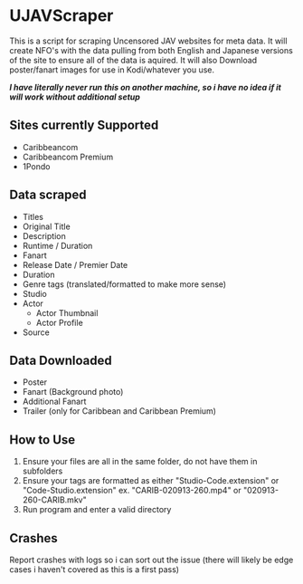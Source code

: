 # UJAVScraper
This is a script for scraping Uncensored JAV websites for meta data. It will create NFO's with the data pulling from both English and Japanese versions of the site to ensure all of the data is aquired. It will also Download poster/fanart images for use in Kodi/whatever you use.

___I have literally never run this on another machine, so i have no idea if it will work without additional setup___

## Sites currently Supported
* Caribbeancom
* Caribbeancom Premium
* 1Pondo

## Data scraped
* Titles
* Original Title
* Description 
* Runtime / Duration
* Fanart
* Release Date / Premier Date
* Duration
* Genre tags (translated/formatted to make more sense)
* Studio
* Actor
  * Actor Thumbnail
  * Actor Profile
* Source

## Data Downloaded
* Poster
* Fanart (Background photo)
* Additional Fanart
* Trailer (only for Caribbean and Caribbean Premium)
  
## How to Use
1. Ensure your files are all in the same folder, do not have them in subfolders
2. Ensure your tags are formatted as either "Studio-Code.extension" or "Code-Studio.extension" ex. "CARIB-020913-260.mp4" or "020913-260-CARIB.mkv"
3. Run program and enter a valid directory
  
## Crashes
Report crashes with logs so i can sort out the issue (there will likely be edge cases i haven't covered as this is a first pass)
